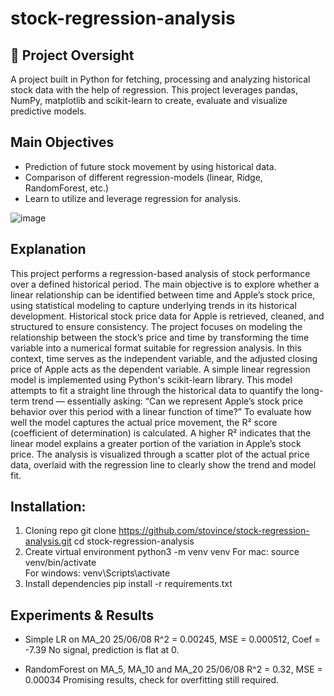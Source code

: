 # stock-regression-analysis

## 🚀 Project Oversight
A project built in Python for fetching, processing and analyzing historical stock data with the help of regression. This project leverages pandas, NumPy, matplotlib and scikit-learn to create, evaluate and visualize predictive models.

## Main Objectives
- Prediction of future stock movement by using historical data.
- Comparison of different regression-models (linear, Ridge, RandomForest, etc.)
- Learn to utilize and leverage regression for analysis.

![image](https://github.com/user-attachments/assets/007bf078-5fc0-4cfc-b184-10a20ed45a63)

## Explanation
This project performs a regression-based analysis of stock performance over a defined historical period. The main objective is to explore whether a linear relationship can be identified between time and Apple’s stock price, using statistical modeling to capture underlying trends in its historical development.
Historical stock price data for Apple is retrieved, cleaned, and structured to ensure consistency. The project focuses on modeling the relationship between the stock’s price and time by transforming the time variable into a numerical format suitable for regression analysis. In this context, time serves as the independent variable, and the adjusted closing price of Apple acts as the dependent variable.
A simple linear regression model is implemented using Python's scikit-learn library. This model attempts to fit a straight line through the historical data to quantify the long-term trend — essentially asking: “Can we represent Apple’s stock price behavior over this period with a linear function of time?”
To evaluate how well the model captures the actual price movement, the R² score (coefficient of determination) is calculated. A higher R² indicates that the linear model explains a greater portion of the variation in Apple’s stock price. The analysis is visualized through a scatter plot of the actual price data, overlaid with the regression line to clearly show the trend and model fit.

## Installation:
1. Cloning repo
  git clone https://github.com/stovince/stock-regression-analysis.git
  cd stock-regression-analysis
2. Create virtual environment
  python3 -m venv venv
  For mac: source venv/bin/activate      
  For windows: venv\Scripts\activate
3. Install dependencies
   pip install -r requirements.txt

## Experiments & Results
- Simple LR on MA_20
25/06/08
R^2 = 0.00245, MSE = 0.000512, Coef = -7.39 
No signal, prediction is flat at 0.

- RandomForest on MA_5, MA_10 and MA_20
25/06/08
R^2 = 0.32, MSE = 0.00034
Promising results, check for overfitting still required.
